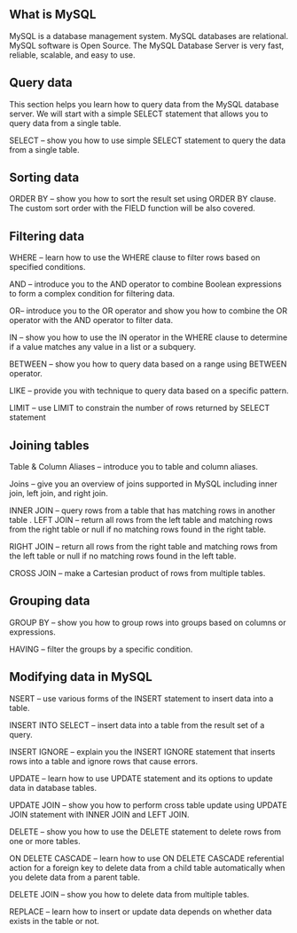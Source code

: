 ## What is MySQL
MySQL is a database management system.
MySQL databases are relational.
MySQL software is Open Source.
The MySQL Database Server is very fast, reliable, scalable, and easy to use.
## Query data
This section helps you learn how to query data from the MySQL database server. We will start with a simple SELECT statement that allows you to query data from a single table.

SELECT – show you how to use simple SELECT statement to query the data from a single table.
## Sorting data
ORDER BY – show you how to sort the result set using ORDER BY clause. The custom sort order with the FIELD function will be also covered.
## Filtering data
WHERE – learn how to use the WHERE clause to filter rows based on specified conditions.

AND – introduce you to the AND operator to combine Boolean expressions to form a complex condition for filtering data.

OR– introduce you to the OR operator and show you how to combine the OR operator with the AND operator to filter data.

IN – show you how to use the IN operator in the WHERE clause to determine if a value matches any value in a list or a subquery.

BETWEEN – show you how to query data based on a range using BETWEEN operator.

LIKE  – provide you with technique to query data based on a specific pattern.

LIMIT – use LIMIT to constrain the number of rows returned by SELECT statement
## Joining tables
Table & Column Aliases – introduce you to table and column aliases.

Joins  – give you an overview of joins supported in MySQL including inner join, left join, and right join.

INNER JOIN – query rows from a table that has matching rows in another table
.
LEFT JOIN – return all rows from the left table and matching rows from the right table or null if no matching rows found in the right table.

RIGHT JOIN – return all rows from the right table and matching rows from the left table or null if no matching rows found in the left table.

CROSS JOIN – make a Cartesian product of rows from multiple tables.
## Grouping data
GROUP BY – show you how to group rows into groups based on columns or expressions.

HAVING – filter the groups by a specific condition.
## Modifying data in MySQL
NSERT – use various forms of the INSERT statement to insert data into a table.

INSERT INTO SELECT – insert data into a table from the result set of a query.

INSERT IGNORE  – explain you the INSERT IGNORE statement that inserts rows into a table and ignore rows that cause errors.

UPDATE – learn how to use UPDATE statement and its options to update data in database tables.

UPDATE JOIN – show you how to perform cross table update using UPDATE JOIN statement with INNER JOIN and LEFT JOIN.

DELETE – show you how to use the DELETE statement to delete rows from one or more tables.

ON DELETE CASCADE – learn how to use ON DELETE CASCADE referential action for a foreign key to delete data from a child table automatically when you delete data from a parent table.

DELETE JOIN – show you how to delete data from multiple tables.

REPLACE – learn how to insert or update data depends on whether data exists in the table or not.
